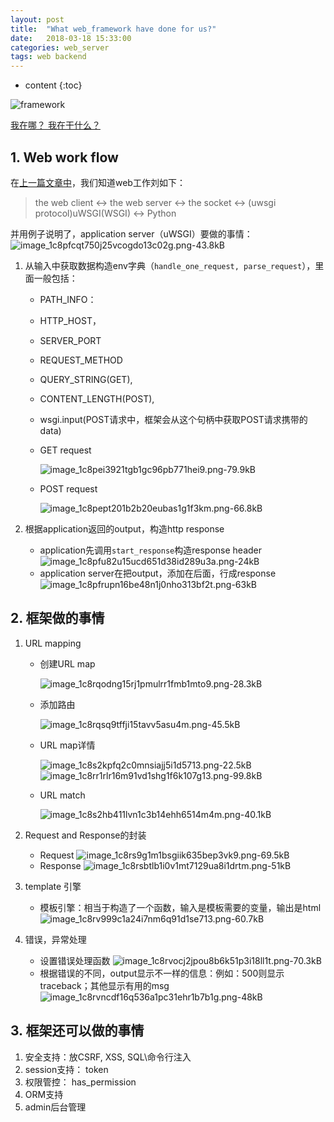 ```yaml
---
layout: post
title:  "What web_framework have done for us?"
date:   2018-03-18 15:33:00
categories: web_server
tags: web backend
---
```


* content
{:toc}

![framework](http://static.zybuluo.com/ranger-01/g2nmyy9lxf7soes9gf1jin0q/image.png)

[我在哪？ 我在干什么？](https://www.zybuluo.com/ranger-01/note/1077107)




## 1. Web work flow

在[上一篇文章中](https://www.zybuluo.com/mdeditor#948727-full-reader)，我们知道web工作刘如下：

> the web client <-> the web server <-> the socket <-> (uwsgi protocol)uWSGI(WSGI) <-> Python

并用例子说明了，application server（uWSGI）要做的事情：
![image_1c8pfcqt750j25vcogdo13c02g.png-43.8kB][1]

1. 从输入中获取数据构造env字典（`handle_one_request, parse_request`），里面一般包括：
	- PATH_INFO：
	- HTTP_HOST，
	- SERVER_PORT
	- REQUEST_METHOD
	- QUERY_STRING(GET), 
	- CONTENT_LENGTH(POST),
	- wsgi.input(POST请求中，框架会从这个句柄中获取POST请求携带的data)
    - GET request    
		
		![image_1c8pei3921tgb1gc96pb771hei9.png-79.9kB][2]
    - POST request
        
		![image_1c8pept201b2b20eubas1g1f3km.png-66.8kB][3]

2. 根据application返回的output，构造http response
    - application先调用`start_response`构造response header
        ![image_1c8pfu82u15ucd651d38id289u3a.png-24kB][4]
    - application server在把output，添加在后面，行成response
        ![image_1c8pfrupn16be48n1j0nho313bf2t.png-63kB][5]

## 2. 框架做的事情
1. URL mapping
    - 创建URL map
    
		![image_1c8rqodng15rj1pmulrr1fmb1mto9.png-28.3kB][6]
    
	- 添加路由
		
		![image_1c8rqsq9tffji15tavv5asu4m.png-45.5kB][7]
    
	- URL map详情
	
		![image_1c8s2kpfq2c0mnsiajj5i1d5713.png-22.5kB][16]
		![image_1c8rr1rlr16m91vd1shg1f6k107g13.png-99.8kB][8]
		
    - URL match
		
		![image_1c8s2hb411lvn1c3b14ehh6514m4m.png-40.1kB][15]
		

2. Request and Response的封装
    - Request
    ![image_1c8rs9g1m1bsgiik635bep3vk9.png-69.5kB][10]
    - Response
    ![image_1c8rsbtlb1i0v1mt7129ua8i1drtm.png-51kB][11]
3. template 引擎
    - 模板引擎：相当于构造了一个函数，输入是模板需要的变量，输出是html
    ![image_1c8rv999c1a24i7nm6q91d1se713.png-60.7kB][12]
4. 错误，异常处理
    - 设置错误处理函数
     ![image_1c8rvocj2jpou8b6k51p3i18ll1t.png-70.3kB][14]
    - 根据错误的不同，output显示不一样的信息：例如：500则显示traceback；其他显示有用的msg
    ![image_1c8rvncdf16q536a1pc31ehr1b7b1g.png-48kB][13]
   
    
## 3. 框架还可以做的事情
1. 安全支持：放CSRF, XSS, SQL\命令行注入
2. session支持： token
3. 权限管控： has_permission
3. ORM支持
4. admin后台管理


  [1]: http://static.zybuluo.com/ranger-01/esz38qvkd251c4itiauhearo/image_1c8pfcqt750j25vcogdo13c02g.png
  [2]: http://static.zybuluo.com/ranger-01/ctfae2b9n08vj1qc9m3neke7/image_1c8pei3921tgb1gc96pb771hei9.png
  [3]: http://static.zybuluo.com/ranger-01/zykd60vi3zwk3stpgnkcxlpx/image_1c8pept201b2b20eubas1g1f3km.png
  [4]: http://static.zybuluo.com/ranger-01/oxx6vvhhmocil912enpdlrkj/image_1c8pfu82u15ucd651d38id289u3a.png
  [5]: http://static.zybuluo.com/ranger-01/aj2j8u6ayi3s2ypt9nkiwpy5/image_1c8pfrupn16be48n1j0nho313bf2t.png
  [6]: http://static.zybuluo.com/ranger-01/mhclfs9tdx9umpp7rge5a6pw/image_1c8rqodng15rj1pmulrr1fmb1mto9.png
  [7]: http://static.zybuluo.com/ranger-01/8csyfmbzk3vjfcqgszqyshdj/image_1c8rqsq9tffji15tavv5asu4m.png
  [8]: http://static.zybuluo.com/ranger-01/331n1dqgwh6qlnskdr2ppx7e/image_1c8rr1rlr16m91vd1shg1f6k107g13.png
  [9]: http://static.zybuluo.com/ranger-01/esz38qvkd251c4itiauhearo/image_1c8pfcqt750j25vcogdo13c02g.png
  [10]: http://static.zybuluo.com/ranger-01/hqfgiy0y7wt7era7u6qavm8k/image_1c8rs9g1m1bsgiik635bep3vk9.png
  [11]: http://static.zybuluo.com/ranger-01/8mlexq0njws18swnfvnikujm/image_1c8rsbtlb1i0v1mt7129ua8i1drtm.png
  [12]: http://static.zybuluo.com/ranger-01/rdd0zjml70oo6hizwx2rozr0/image_1c8rv999c1a24i7nm6q91d1se713.png
  [13]: http://static.zybuluo.com/ranger-01/ode2d9z0992kf9v10570r054/image_1c8rvncdf16q536a1pc31ehr1b7b1g.png
  [14]: http://static.zybuluo.com/ranger-01/wyknex0st1opwja0m4skm8rl/image_1c8rvocj2jpou8b6k51p3i18ll1t.png
  [15]: http://static.zybuluo.com/ranger-01/sp5rxvas2865gtesgapxlxea/image_1c8s2hb411lvn1c3b14ehh6514m4m.png
  [16]: http://static.zybuluo.com/ranger-01/n77jfosjntvnptdnmpq1kj52/image_1c8s2kpfq2c0mnsiajj5i1d5713.png
  